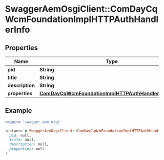 # SwaggerAemOsgiClient::ComDayCqWcmFoundationImplHTTPAuthHandlerInfo

## Properties

| Name | Type | Description | Notes |
| ---- | ---- | ----------- | ----- |
| **pid** | **String** |  | [optional] |
| **title** | **String** |  | [optional] |
| **description** | **String** |  | [optional] |
| **properties** | [**ComDayCqWcmFoundationImplHTTPAuthHandlerProperties**](ComDayCqWcmFoundationImplHTTPAuthHandlerProperties.md) |  | [optional] |

## Example

```ruby
require 'swagger_aem_osgi'

instance = SwaggerAemOsgiClient::ComDayCqWcmFoundationImplHTTPAuthHandlerInfo.new(
  pid: null,
  title: null,
  description: null,
  properties: null
)
```

